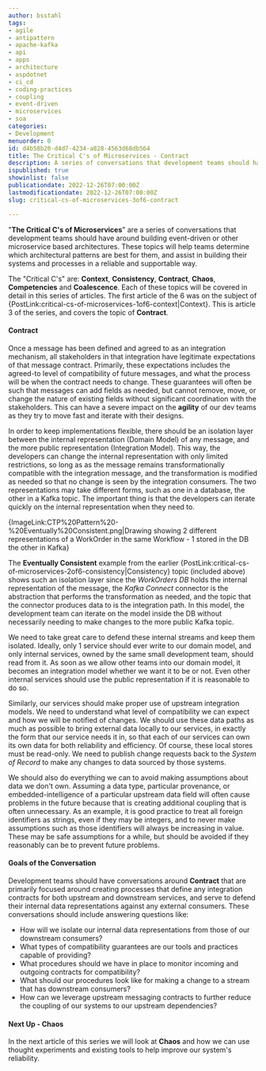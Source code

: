 ```yaml
---
author: bsstahl
tags:
- agile
- antipattern
- apache-kafka
- api
- apps
- architecture
- aspdotnet
- ci_cd
- coding-practices
- coupling
- event-driven
- microservices
- soa
categories:
- Development
menuorder: 0
id: d4b58b20-d4d7-4234-a828-4563d68db564
title: The Critical C's of Microservices - Contract
description: A series of conversations that development teams should have around building event driven or microservice architectures
ispublished: true
showinlist: false
publicationdate: 2022-12-26T07:00:00Z
lastmodificationdate: 2022-12-26T07:00:00Z
slug: critical-cs-of-microservices-3of6-contract

---
```

&quot;**The Critical C's of Microservices**&quot; are a series of conversations that development teams should have around building event-driven or other microservice based architectures. These topics will help teams determine which architectural patterns are best for them, and assist in building their systems and processes in a reliable and supportable way.

The &quot;Critical C's&quot; are: **Context**, **Consistency**, **Contract**, **Chaos**, **Competencies** and **Coalescence**. Each of these topics will be covered in detail in this series of articles. The first article of the 6 was on the subject of {PostLink:critical-cs-of-microservices-1of6-context|Context}. This is article 3 of the series, and covers the topic of **Contract**.

#### Contract

Once a message has been defined and agreed to as an integration mechanism, all stakeholders in that integration have legitimate expectations of that message contract. Primarily, these expectations includes the agreed-to level of compatibility of future messages, and what the process will be when the contract needs to change. These guarantees will often be such that messages can add fields as needed, but cannot remove, move, or change the nature of existing fields without significant coordination with the stakeholders. This can have a severe impact on the **agility** of our dev teams as they try to move fast and iterate with their designs.

In order to keep implementations flexible, there should be an isolation layer between the internal representation (Domain Model) of any message, and the more public representation (Integration Model). This way, the developers can change the internal representation with only limited restrictions, so long as as the message remains transformationally compatible with the integration message, and the transformation is modified as needed so that no change is seen by the integration consumers. The two representations may take different forms, such as one in a database, the other in a Kafka topic. The important thing is that the developers can iterate quickly on the internal representation when they need to.

{ImageLink:CTP%20Pattern%20-%20Eventually%20Consistent.png|Drawing showing 2 different representations of a WorkOrder in the same Workflow - 1 stored in the DB the other in Kafka}

The **Eventually Consistent** example from the earlier {PostLink:critical-cs-of-microservices-2of6-consistency|Consistency} topic (included above) shows such an isolation layer since the *WorkOrders DB* holds the internal representation of the message, the *Kafka Connect* connector is the abstraction that performs the transformation as needed, and the topic that the connector produces data to is the integration path. In this model, the development team can iterate on the model inside the DB without necessarily needing to make changes to the more public Kafka topic.

We need to take great care to defend these internal streams and keep them isolated. Ideally, only 1 service should ever write to our domain model, and only internal services, owned by the same small development team, should read from it. As soon as we allow other teams into our domain model, it becomes an integration model whether we want it to be or not. Even other internal services should use the public representation if it is reasonable to do so.

Similarly, our services should make proper use of upstream integration models. We need to understand what level of compatibility we can expect and how we will be notified of changes. We should use these data paths as much as possible to bring external data locally to our services, in exactly the form that our service needs it in, so that each of our services can own its own data for both reliability and efficiency. Of course, these local stores must be read-only. We need to publish change requests back to the *System of Record* to make any changes to data sourced by those systems.

We should also do everything we can to avoid making assumptions about data we don't own. Assuming a data type, particular provenance, or embedded-intelligence of a particular upstream data field will often cause problems in the future because that is creating additional coupling that is often unnecessary. As an example, it is good practice to treat all foreign identifiers as strings, even if they may be integers, and to never make assumptions such as those identifiers will always be increasing in value. These may be safe assumptions for a while, but should be avoided if they reasonably can be to prevent future problems.

#### Goals of the Conversation

Development teams should have conversations around **Contract** that are primarily focused around creating processes that define any integration contracts for both upstream and downstream services, and serve to defend their internal data representations against any external consumers. These conversations should include answering questions like:

* How will we isolate our internal data representations from those of our downstream consumers?
* What types of compatibility guarantees are our tools and practices capable of providing?
* What procedures should we have in place to monitor incoming and outgoing contracts for compatibility?
* What should our procedures look like for making a change to a stream that has downstream consumers?
* How can we leverage upstream messaging contracts to further reduce the coupling of our systems to our upstream dependencies?

#### Next Up - Chaos

In the next article of this series we will look at **Chaos** and how we can use thought experiments and existing tools to help improve our system's reliability.
